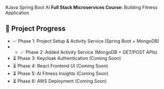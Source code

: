 #Java Spring Boot AI **Full Stack Microservices Course:** Building Fitness Application

## 📅 Project Progress

- ✅ Phase 1: Project Setup & Activity Service (Spring Boot + MongoDB)
- - ✅ Phase 2: Added Activity Service (MongoDB + GET/POST APIs)
- ⏳ Phase 3: Keycloak Authentication (Coming Soon)
- ⏳ Phase 4: React Frontend UI (Coming Soon)
- ⏳ Phase 5: AI Fitness Insights (Coming Soon)
- ⏳ Phase 6: AWS Deployment (Coming Soon)